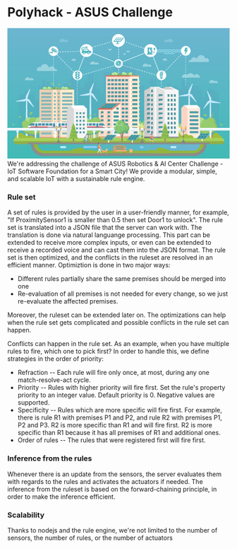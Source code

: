 # Polyhack - ASUS Challenge
![](./preview.png)
We're addressing the challenge of ASUS Robotics & AI Center Challenge - IoT Software Foundation for a Smart City! We provide a modular, simple, and scalable IoT with a sustainable rule engine.
### Rule set
A set of rules is provided by the user in a user-friendly manner, for example, "If ProximitySensor1 is smaller than 0.5 then set Door1 to unlock". The rule set is translated into a JSON file that the server can work with. The translation is done via natural languange processing. This part can be extended to receive more complex inputs, or even can be extended to receive a recorded voice and can cast them into the JSON format.
The rule set is then optimized, and the conflicts in the ruleset are resolved in an efficient manner. Optimiztion is done in two major ways:

* Different rules partially share the same premises should be merged into one
* Re-evaluation of all premises is not needed for every change, so we just re-evaluate the affected premises.

Moreover, the ruleset can be extended later on. The optimizations can help when the rule set gets complicated and possible conflicts in the rule set can happen.

Conflicts can happen in the rule set. As an example, when you have multiple rules to fire, which one to pick first?
In order to handle this, we define strategies in the order of priority:
* Refraction -- Each rule will fire only once, at most, during any one match-resolve-act cycle.
* Priority -- Rules with higher priority will fire first. Set the rule's property priority to an integer value. Default priority is 0. Negative values are supported.
* Specificity -- Rules which are more specific will fire first. For example, there is rule R1 with premises P1 and P2, and rule R2 with premises P1, P2 and P3. R2 is more specific than R1 and will fire first. R2 is more specific than R1 because it has all premises of R1 and additional ones.
* Order of rules -- The rules that were registered first will fire first.


### Inference from the rules
Whenever there is an update from the sensors, the server evaluates them with regards to the rules and activates the actuators if needed. The inference from the ruleset is based on the forward-chaining principle, in order to make the inference efficient.

### Scalability

Thanks to nodejs and the rule engine, we're not limited to the number of sensors, the number of rules, or the number of actuators
